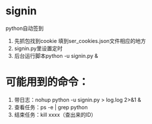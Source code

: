 # signin
python自动签到

1. 先抓包找到cookie 填到ser_cookies.json文件相应的地方
2. signin.py里设置定时
3. 后台运行脚本python -u signin.py &
# 可能用到的命令：
1. 带日志：nohup python -u signin.py > log.log 2>&1 &
2. 查看任务：ps -e | grep python
3. 结束任务：kill xxxx（查出来的ID）
